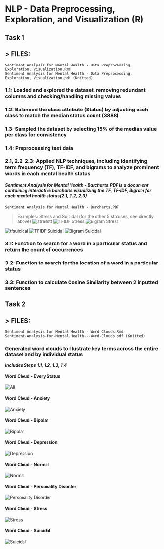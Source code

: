 
# NLP - Data Preprocessing, Exploration, and Visualization (R)

## Task 1 ##
##  > FILES:
    Sentiment Analysis for Mental Health - Data Preprocessing, Exploration, Visualization.Rmd
    Sentiment Analysis for Mental Health - Data Preprocessing, Exploration, Visualization.pdf (Knitted)
### 1.1: Loaded and explored the dataset, removing redundant columns and checking/handling missing values
### 1.2: Balanced the class attribute (Status) by adjusting each class to match the median status count (3888)
### 1.3: Sampled the dataset by selecting 15% of the median value per class for consistency
### 1.4: Preprocessing text data
### 2.1, 2.2, 2.3: Applied NLP techniques, including identifying term frequency (TF), TF-IDF, and bigrams to analyze prominent words in each mental health status
##### *Sentiment Analysis for Mental Health - Barcharts.PDF is a document containing interactive barcharts visualizing the TF, TF-IDF, Bigram for each mental health status*(2.1, 2.2, 2.3)
    Sentiment Analysis for Mental Health - Barcharts.PDF
>Examples: Stress and Suicidal (for the other 5 statuses, see directly above)
![stresstf](https://github.com/user-attachments/assets/5d76a996-6c6d-42fc-a874-fd91d70edbcf)
![TFIDF Stress](https://github.com/user-attachments/assets/c4ce7a29-c60c-47bf-aa6f-fe2d48fcaeee)
![Bigram Stress](https://github.com/user-attachments/assets/aa3c0960-86bf-4f3b-97c5-fb0b20e1a4bb)

![tfsuicidal](https://github.com/user-attachments/assets/40143b84-50a7-46f8-9e88-953ab971cb46)
![TFIDF Suicidal](https://github.com/user-attachments/assets/232d8664-125b-40d0-b9b7-25b9a0ab85cb)
![Bigram Suicidal](https://github.com/user-attachments/assets/2db898db-c5e8-4389-b5a6-d33aba8940ff)

### 3.1: Function to search for a word in a particular status and return the count of occurrences
### 3.2: Function to search for the location of a word in a particular status
### 3.3: Function to calculate Cosine Similarity between 2 inputted sentences

## Task 2 ##
##  > FILES:
    Sentiment Analysis for Mental Health - Word Clouds.Rmd
    Sentiment-Analysis-for-Mental-Health---Word-Clouds.pdf (Knitted)
### Generated word clouds to illustrate key terms across the entire dataset and by individual status
***Includes Steps 1.1, 1.2, 1.3, 1.4***
#### Word Cloud - Every Status
![All](https://github.com/user-attachments/assets/58ccd470-d6c2-4808-974c-f67990f52f1c)
#### Word Cloud - Anxiety
![Anxiety](https://github.com/user-attachments/assets/44d9ede9-d201-414f-8777-dec9986bd18f)
#### Word Cloud - Bipolar
![Bipolar](https://github.com/user-attachments/assets/cb6d77bb-65dc-468f-b32b-1b7711a72e74)
#### Word Cloud - Depression
![Depression](https://github.com/user-attachments/assets/c09c265f-08cd-4a3c-9abd-d79340a29ffc)
#### Word Cloud - Normal
![Normal](https://github.com/user-attachments/assets/9d23ccd0-18f0-4775-a147-7d0f3c898252)
#### Word Cloud - Personality Disorder
![Personality Disorder](https://github.com/user-attachments/assets/798dcabb-1b47-46ba-9787-095b4687c9fd)
#### Word Cloud - Stress
![Stress](https://github.com/user-attachments/assets/02734738-99b4-4ac9-9ec9-e07666e1e6a2)
#### Word Cloud - Suicidal
![Suicidal](https://github.com/user-attachments/assets/a577836f-5590-4167-8565-a616e4211b87)












